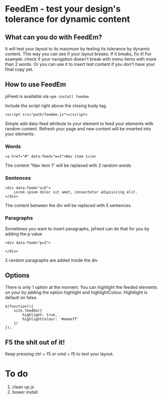 
# FeedEm - test your design's tolerance for dynamic content

## What can you do with FeedEm?

It will test your layout to its maximum by testing its tolerance by dynamic content. This way you can see if your layout breaks. If it breaks, fix it! For example: check if your navigation doesn't break with menu items with more than 2 words. Or you can use it to insert test content if you don't have your final copy yet.

## How to use FeedEm

jsFeed is available via `npm install feedem`


Include the script right above the closing body tag.

```
<script src="path/feedem.js"></script>
```


Simple add data-feed attribute to your element to feed your elements with random content.
Refresh your page and new content will be inserted into your elements.

### Words

```
<a href="#" data-feed="w=2">Nav item 1</a>
```

The content "Nav item 1" will be replaced with 2 random words

### Sentences

```
<div data-feed="s=5">
    Lorem ipsum dolor sit amet, consectetur adipisicing elit.
</div>
```

The content between the div will be replaced with 5 sentences.

### Paragraphs

Sometimes you want to insert paragraphs, jsFeed can do that for you by adding the p value

```
<div data-feed="p=2">
    
</div>
```

2 random paragraphs are added inside the div

## Options
There is only 1 option at the moment. You can highlight the feeded elements on your by adding the option highlight and highlightColour. Hightlight is default on false.

```
$(function(){
    site.feedEm({
        highlight: true,
        highlightColour: '#eeeeff'
    })
});
```

## F5 the shit out of it!
Keep pressing ctrl + f5 or cmd + f5 to test your layout.


# To do
1. clean up js
3. bower install
